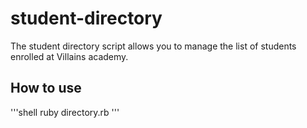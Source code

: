 # student-directory

The student directory script allows you to manage the list of students enrolled at Villains academy.

## How to use

'''shell
ruby directory.rb
'''